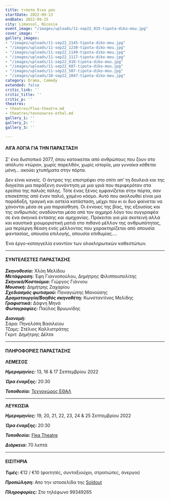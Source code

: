```yaml
---
title: τιποτα δικο μου
startDate: 2022-09-13
endDate: 2022-09-25
city: Limassol, Nicosia
event_image: "/images/uploads/11-sep22_015-tipota-diko-mou.jpg"
cover_image: ''
gallery_images:
- "/images/uploads/11-sep22_2145-tipota-diko-mou.jpg"
- "/images/uploads/11-sep22_1230-tipota-diko-mou.jpg"
- "/images/uploads/11-sep22_1149-tipota-diko-mou.jpg"
- "/images/uploads/11-sep22_1117-tipota-diko-mou.jpg"
- "/images/uploads/11-sep22_810-tipota-diko-mou.jpg"
- "/images/uploads/11-sep22_687-tipota-diko-mou.jpg"
- "/images/uploads/11-sep22_507-tipota-diko-mou.jpg"
- "/images/uploads/10-sep22_1047-tipota-diko-mou.jpg"
category: Drama, Comedy
extended: false
critic_link: ''
critic_title: ''
critic_p: ''
theatres:
- theatres/Flea-theatre.md
- theatres/texnoxwros-ethal.md
gallery_1: ''
gallery_2: ''
gallery_3: ''

---
```

#### ΛΙΓΑ ΛΟΓΙΑ ΓΙΑ ΤΗΝ ΠΑΡΑΣΤΑΣΗ

Σ’ ένα δυστοπικό 2077, όπου κατοικείται από ανθρώπους που ζουν στο απόλυτο «τώρα», χωρίς παρελθόν, χωρίς ιστορία, μια γυναίκα κάθεται μόνη... ακούει χτυπήματα στην πόρτα.

Δεν είναι κανείς. Ο άντρας της επιστρέφει στο σπίτι απ’ τη δουλειά και της διηγείται μια παράξενη συνάντηση με μια γριά που περιφερόταν στα ερείπια της παλιάς πόλης. Τότε ένας ξένος εμφανίζεται στην πόρτα, σαν επισκέπτης από έναν παλιό, χαμένο κόσμο. Αυτό που ακολουθεί είναι μια παράδοξη, τραγική και αστεία κατάσταση, μέχρι που κι οι δυο φαίνεται να χάνονται μέσα σε μια παραίσθηση. Οι έννοιες της βίας, της εξουσίας και της ανθρωπιάς αναδύονται μέσα από τον αιχμηρό λόγο του συγγραφέα σε ένα σκηνικό έντασης και αμηχανίας. Πρόκειται για μία σκοτεινή αλλά και καυστικά χιουμοριστική ματιά στο πιθανό μέλλον της ανθρωπότητας, μια περίεργη θέαση ενός μέλλοντος που χαρακτηρίζεται από απουσία φαντασίας, απουσία επιλογής, απουσία επιθυμίας....

Ένα έργο-καταγγελία εναντίον των ολοκληρωτικών καθεστώτων.

***

#### ΣΥΝΤΕΛΕΣΤΕΣ ΠΑΡΑΣΤΑΣΗΣ

**_Σκηνοθεσία:_** Χλόη Μελίδου  
**_Μετάφραση:_** Έφη Γιαννοπούλου, Δημήτρης Φιλιππουπολίτης  
**_Σκηνικά/Κοστούμια:_** Γιώργος Γιάννου  
**_Μουσική:_** Δημήτρης Ζαχαρίου  
**_Σχεδιασμός φωτισμού:_** Παναγιώτης Μανούσης  
**_Δραματουργία/Βοηθός σκηνοθέτη:_** Κωνσταντίνος Μελίδης  
**_Γραφιστικά:_** Δάφνη Μηνά  
**_Φωτογραφίες:_** Παύλος Βρυωνίδης

**_Διανομή:_**   
Σάρα: Πηνελόπη Βασιλείου  
Τζαμς: Στέλιος Καλλιστράτης  
Γκριτ: Δημήτρης Δέλτα

***

#### ΠΛΗΡΟΦΟΡΙΕΣ ΠΑΡΑΣΤΑΣΗΣ

**ΛΕΜΕΣΟΣ**

**_Ημερομηνίες:_** 13, 16 & 17 Σεπτεμβρίου 2022

**_Ώρα έναρξης:_** 20:30

**_Τοποθεσία:_** [Τεχνοχώρος ΕΘΑΛ](?#map)

***

**ΛΕΥΚΩΣΙΑ**

**_Ημερομηνίες:_** 19, 20, 21, 22, 23, 24 & 25 Σεπτεμβρίου 2022

**_Ώρα έναρξης:_** 20:30

**_Τοποθεσία:_** [Flea Theatre](?#map)

**_Διάρκεια:_** 70 λεπτά

***

#### ΕΙΣΙΤΗΡΙΑ

**_Τιμές:_** €12 / €10 (φοιτητές, συνταξιούχοι, στρατιώτες, άνεργοι)

**_Προπώληση:_** Απο την ιστοσελίδα της [Soldout](https://www.soldoutticketbox.com/tipota-diko-mou-sep-2022/?lang=en "Soldout")

**_Πληροφορίες:_** Στο τηλέφωνο 99349265